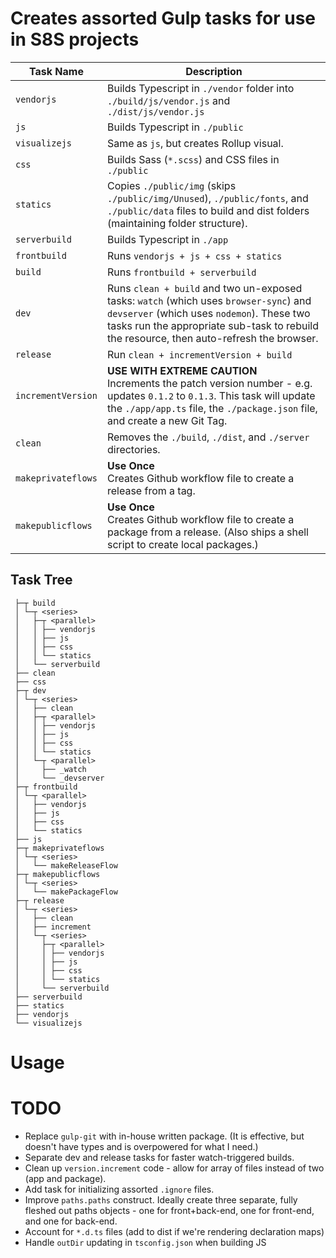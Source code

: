 # Creates assorted Gulp tasks for use in S8S projects

| Task Name | Description |
| --------- | ----------- |
| `vendorjs` | Builds Typescript in `./vendor` folder into `./build/js/vendor.js` and `./dist/js/vendor.js` |
| `js` | Builds Typescript in `./public` |
| `visualizejs` | Same as `js`, but creates Rollup visual. |
| `css` | Builds Sass (`*.scss`) and CSS files in `./public` |
| `statics` | Copies `./public/img` (skips `./public/img/Unused`), `./public/fonts`, and `./public/data` files to build and dist folders (maintaining folder structure). |
| `serverbuild` | Builds Typescript in `./app` |
| `frontbuild` | Runs `vendorjs + js + css + statics` |
| `build` | Runs `frontbuild + serverbuild` |
| `dev` | Runs `clean + build` and two un-exposed tasks: `watch` (which uses `browser-sync`) and `devserver` (which uses `nodemon`). These two tasks run the appropriate sub-task to rebuild the resource, then auto-refresh the browser. |
| `release` | Run `clean + incrementVersion + build` |
| `incrementVersion` | **USE WITH EXTREME CAUTION** <br/> Increments the patch version number - e.g. updates `0.1.2` to `0.1.3`. This task will update the `./app/app.ts` file, the `./package.json` file, and create a new Git Tag. |
| `clean` | Removes the `./build`, `./dist`, and `./server` directories. |
| `makeprivateflows` | **Use Once** <br/> Creates Github workflow file to create a release from a tag. |
| `makepublicflows` | **Use Once** <br/> Creates Github workflow file to create a package from a release. (Also ships a shell script to create local packages.) |

## Task Tree

```
 ├─┬ build
 │ └─┬ <series>
 │   ├─┬ <parallel>
 │   │ ├── vendorjs
 │   │ ├── js
 │   │ ├── css
 │   │ └── statics
 │   └── serverbuild
 ├── clean
 ├── css
 ├─┬ dev
 │ └─┬ <series>
 │   ├── clean
 │   ├─┬ <parallel>
 │   │ ├── vendorjs
 │   │ ├── js
 │   │ ├── css
 │   │ └── statics
 │   └─┬ <parallel>
 │     ├── _watch
 │     └── _devserver
 ├─┬ frontbuild
 │ └─┬ <parallel>
 │   ├── vendorjs
 │   ├── js
 │   ├── css
 │   └── statics
 ├── js
 ├─┬ makeprivateflows
 │ └─┬ <series>
 │   └── makeReleaseFlow
 ├─┬ makepublicflows
 │ └─┬ <series>
 │   └── makePackageFlow
 ├─┬ release
 │ └─┬ <series>
 │   ├── clean
 │   ├── increment
 │   └─┬ <series>
 │     ├─┬ <parallel>
 │     │ ├── vendorjs
 │     │ ├── js
 │     │ ├── css
 │     │ └── statics
 │     └── serverbuild
 ├── serverbuild
 ├── statics
 ├── vendorjs
 └── visualizejs
```

# Usage


# TODO
- Replace `gulp-git` with in-house written package. (It is effective, but doesn't have types and is overpowered for what I need.)
- Separate dev and release tasks for faster watch-triggered builds.
- Clean up `version.increment` code - allow for array of files instead of two (app and package).
- Add task for initializing assorted `.ignore` files.
- Improve `paths.paths` construct. Ideally create three separate, fully fleshed out paths objects - one for front+back-end, one for front-end, and one for back-end.
- Account for `*.d.ts` files (add to dist if we're rendering declaration maps)
- Handle `outDir` updating in `tsconfig.json` when building JS